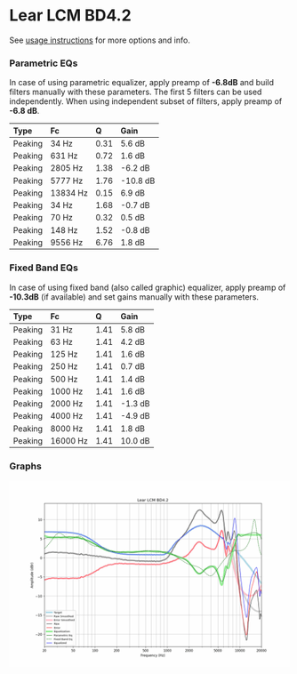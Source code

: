# Lear LCM BD4.2
See [usage instructions](https://github.com/jaakkopasanen/AutoEq#usage) for more options and info.

### Parametric EQs
In case of using parametric equalizer, apply preamp of **-6.8dB** and build filters manually
with these parameters. The first 5 filters can be used independently.
When using independent subset of filters, apply preamp of **-6.8 dB**.

| Type    | Fc       |    Q | Gain     |
|:--------|:---------|:-----|:---------|
| Peaking | 34 Hz    | 0.31 | 5.6 dB   |
| Peaking | 631 Hz   | 0.72 | 1.6 dB   |
| Peaking | 2805 Hz  | 1.38 | -6.2 dB  |
| Peaking | 5777 Hz  | 1.76 | -10.8 dB |
| Peaking | 13834 Hz | 0.15 | 6.9 dB   |
| Peaking | 34 Hz    | 1.68 | -0.7 dB  |
| Peaking | 70 Hz    | 0.32 | 0.5 dB   |
| Peaking | 148 Hz   | 1.52 | -0.8 dB  |
| Peaking | 9556 Hz  | 6.76 | 1.8 dB   |

### Fixed Band EQs
In case of using fixed band (also called graphic) equalizer, apply preamp of **-10.3dB**
(if available) and set gains manually with these parameters.

| Type    | Fc       |    Q | Gain    |
|:--------|:---------|:-----|:--------|
| Peaking | 31 Hz    | 1.41 | 5.8 dB  |
| Peaking | 63 Hz    | 1.41 | 4.2 dB  |
| Peaking | 125 Hz   | 1.41 | 1.6 dB  |
| Peaking | 250 Hz   | 1.41 | 0.7 dB  |
| Peaking | 500 Hz   | 1.41 | 1.4 dB  |
| Peaking | 1000 Hz  | 1.41 | 1.6 dB  |
| Peaking | 2000 Hz  | 1.41 | -1.3 dB |
| Peaking | 4000 Hz  | 1.41 | -4.9 dB |
| Peaking | 8000 Hz  | 1.41 | 1.8 dB  |
| Peaking | 16000 Hz | 1.41 | 10.0 dB |

### Graphs
![](./Lear%20LCM%20BD4.2.png)
